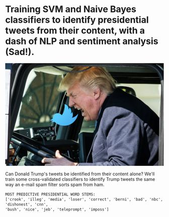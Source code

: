 # Training SVM and Naive Bayes classifiers to identify presidential tweets from their content, with a dash of NLP and sentiment analysis (Sad!).

<p align="center">
  <img src="twittermouth2.png" width="650">
</p>

Can Donald Trump's tweets be identified from their content alone?  We'll train some cross-validated classifiers to identify Trump tweets the same way an e-mail spam filter sorts spam from ham. 

```
MOST PREDICTIVE PRESIDENTIAL WORD STEMS:
['crook', 'illeg', 'media', 'loser', 'correct', 'berni', 'bad', 'nbc', 'dishonest', 'cnn', 
'bush', 'nice', 'jeb', 'teleprompt', 'imposs']
```
